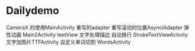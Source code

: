 # Dailydemo
CameraX 的使用MainActivity
重写的adapter 重写滚动的位置AsynciAdapter
弹性动画 Main2Activity
textView 文字处理描边 自动换行 StrokeTextViewActivity  文字加图片TTFActivity
自定义单词切割  WordsActivity
